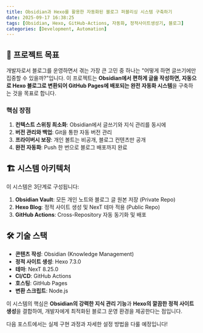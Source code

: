 ```yaml
---
title: Obsidian과 Hexo를 활용한 자동화된 블로그 퍼블리싱 시스템 구축하기
date: 2025-09-17 16:38:25
tags: [Obsidian, Hexo, GitHub-Actions, 자동화, 정적사이트생성기, 블로그]
categories: [Development, Automation]
---
```


## 🎯 프로젝트 목표

개발자로서 블로그를 운영하면서 겪는 가장 큰 고민 중 하나는 "어떻게 하면 글쓰기에만 집중할 수 있을까?"입니다. 이 프로젝트는 **Obsidian에서 편하게 글을 작성하면, 자동으로 Hexo 블로그로 변환되어 GitHub Pages에 배포되는 완전 자동화 시스템**을 구축하는 것을 목표로 합니다.

### 핵심 장점

1. **컨텍스트 스위칭 최소화**: Obsidian에서 글쓰기와 지식 관리를 동시에
2. **버전 관리와 백업**: Git을 통한 자동 버전 관리
3. **프라이버시 보장**: 개인 볼트는 비공개, 블로그 컨텐츠만 공개
4. **완전 자동화**: Push 한 번으로 블로그 배포까지 완료

## 🏗️ 시스템 아키텍처

이 시스템은 3단계로 구성됩니다:

1. **Obsidian Vault**: 모든 개인 노트와 블로그 글 원본 저장 (Private Repo)
2. **Hexo Blog**: 정적 사이트 생성 및 NexT 테마 적용 (Public Repo)
3. **GitHub Actions**: Cross-Repository 자동 동기화 및 배포

## 🛠️ 기술 스택

- **콘텐츠 작성**: Obsidian (Knowledge Management)
- **정적 사이트 생성**: Hexo 7.3.0
- **테마**: NexT 8.25.0
- **CI/CD**: GitHub Actions
- **호스팅**: GitHub Pages
- **변환 스크립트**: Node.js

이 시스템의 핵심은 **Obsidian의 강력한 지식 관리 기능**과 **Hexo의 깔끔한 정적 사이트 생성**을 결합하여, 개발자에게 최적화된 블로그 운영 환경을 제공한다는 점입니다.

다음 포스트에서는 실제 구현 과정과 자세한 설정 방법을 다룰 예정입니다!
